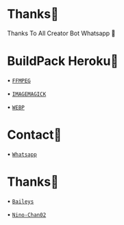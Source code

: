 # Thanks🗿

Thanks To All Creator Bot Whatsapp 🗿

# BuildPack Heroku🗿
• [`FFMPEG`](https://github.com/jonathanong/heroku-buildpack-ffmpeg-latest.git)

• [`IMAGEMAGICK`](https://github.com/DuckyTeam/heroku-buildpack-imagemagick.git)

• [`WEBP`](https://github.com/clhuang/heroku-buildpack-webp-binaries)

# Contact🗿

• [`Whatsapp`](https://wa.me/6283183586629?text=halo+bang)

 
# Thanks🗿

• [`Baileys`](https://github.com/adiwajshing/baileys)

• [`Nino-Chan02`](https://github.com/nino-chan02)
